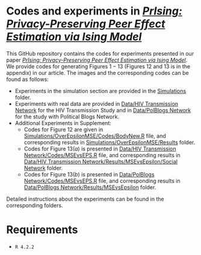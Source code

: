 # Codes and experiments in [*PrIsing: Privacy-Preserving Peer Effect Estimation via Ising Model*](https://arxiv.org/abs/2401.16596)

This GitHub repository contains the codes for experiments presented in our paper [*PrIsing: Privacy-Preserving Peer Effect Estimation via Ising Model*]([https://arxiv.org/abs/2401.16596](https://proceedings.mlr.press/v238/chakraborty24a.html)). We provide codes for generating Figures $1-13$ (Figures $12$ and $13$ is in the appendix) in our article. The images and the corresponding codes can be found as follows:

* Experiments in the simulation section are provided in the [Simulations](https://github.com/anirbanc96/PrIsing/tree/main/Simulations) folder.
* Experiments with real data are provided in [Data/HIV Transmission Network](https://github.com/anirbanc96/PrIsing/tree/main/Data/HIV%20Transmission%20Network) for the HIV Transmission Study and in [Data/PolBlogs Network](https://github.com/anirbanc96/PrIsing/tree/main/Data/PolBlogs%20Network) for the study with Political Blogs Network.
* Additional Experiments in Supplement:
  * Codes for Figure $12$ are given in [Simulations/OverEpsilonMSE/Codes/BodyNew.R](https://github.com/anirbanc96/PrIsing/blob/main/Simulations/OverEpsilonMSE/Codes/BodyNew.R) file, and corresponding results in [Simulations/OverEpsilonMSE/Results](https://github.com/anirbanc96/PrIsing/tree/main/Simulations/OverEpsilonMSE/Results) folder.
  * Codes for Figure $13(a)$ is presented in [Data/HIV Transmission Network/Codes/MSEvsEPS.R](https://github.com/anirbanc96/PrIsing/blob/main/Data/HIV%20Transmission%20Network/Codes/MSEvsEPS.R) file, and corresponding results in [Data/HIV Transmission Network/Results/MSEvsEpsilon/Social Network](https://github.com/anirbanc96/PrIsing/tree/main/Data/HIV%20Transmission%20Network/Results/MSEvsEpsilon/Social%20Network) folder.
  * Codes for Figure $13(b)$ is presented in [Data/PolBlogs Network/Codes/MSEvsEPS.R](https://github.com/anirbanc96/PrIsing/blob/main/Data/PolBlogs%20Network/Code/MSEvsEPS.R) file, and corresponding results in [Data/PolBlogs Network/Results/MSEvsEpsilon](https://github.com/anirbanc96/PrIsing/tree/main/Data/PolBlogs%20Network/Results/MSEvsEpsilon) folder.
  

Detailed instructions about the experiments can be found in the corresponding folders.

# Requirements
* `R 4.2.2` 
